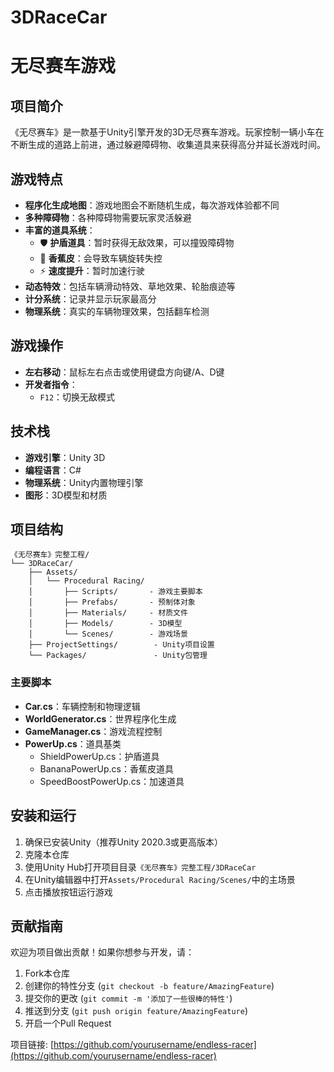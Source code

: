 # 3DRaceCar
# 无尽赛车游戏

## 项目简介

《无尽赛车》是一款基于Unity引擎开发的3D无尽赛车游戏。玩家控制一辆小车在不断生成的道路上前进，通过躲避障碍物、收集道具来获得高分并延长游戏时间。

## 游戏特点

- **程序化生成地图**：游戏地图会不断随机生成，每次游戏体验都不同
- **多种障碍物**：各种障碍物需要玩家灵活躲避
- **丰富的道具系统**：
  - 🛡️ **护盾道具**：暂时获得无敌效果，可以撞毁障碍物
  - 🍌 **香蕉皮**：会导致车辆旋转失控
  - ⚡ **速度提升**：暂时加速行驶
- **动态特效**：包括车辆滑动特效、草地效果、轮胎痕迹等
- **计分系统**：记录并显示玩家最高分
- **物理系统**：真实的车辆物理效果，包括翻车检测

## 游戏操作

- **左右移动**：鼠标左右点击或使用键盘方向键/A、D键
- **开发者指令**：
  - `F12`：切换无敌模式

## 技术栈

- **游戏引擎**：Unity 3D
- **编程语言**：C#
- **物理系统**：Unity内置物理引擎
- **图形**：3D模型和材质

## 项目结构

```
《无尽赛车》完整工程/
└── 3DRaceCar/
    ├── Assets/
    │   └── Procedural Racing/
    │       ├── Scripts/       - 游戏主要脚本
    │       ├── Prefabs/       - 预制体对象
    │       ├── Materials/     - 材质文件
    │       ├── Models/        - 3D模型
    │       └── Scenes/        - 游戏场景
    ├── ProjectSettings/        - Unity项目设置
    └── Packages/               - Unity包管理
```

### 主要脚本

- **Car.cs**：车辆控制和物理逻辑
- **WorldGenerator.cs**：世界程序化生成
- **GameManager.cs**：游戏流程控制
- **PowerUp.cs**：道具基类
  - ShieldPowerUp.cs：护盾道具
  - BananaPowerUp.cs：香蕉皮道具
  - SpeedBoostPowerUp.cs：加速道具

## 安装和运行

1. 确保已安装Unity（推荐Unity 2020.3或更高版本）
2. 克隆本仓库
3. 使用Unity Hub打开项目目录`《无尽赛车》完整工程/3DRaceCar`
4. 在Unity编辑器中打开`Assets/Procedural Racing/Scenes/`中的主场景
5. 点击播放按钮运行游戏


## 贡献指南

欢迎为项目做出贡献！如果你想参与开发，请：

1. Fork本仓库
2. 创建你的特性分支 (`git checkout -b feature/AmazingFeature`)
3. 提交你的更改 (`git commit -m '添加了一些很棒的特性'`)
4. 推送到分支 (`git push origin feature/AmazingFeature`)
5. 开启一个Pull Request


项目链接: [https://github.com/yourusername/endless-racer](https://github.com/yourusername/endless-racer)
